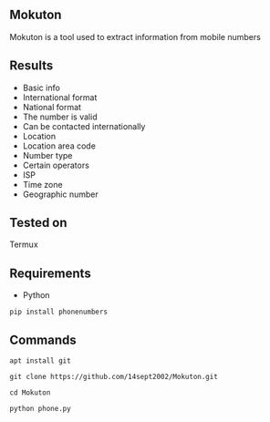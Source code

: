 Mokuton
----
Mokuton is a tool used to extract information from mobile numbers

Results
----
- Basic info
- International format
- National format
- The number is valid
- Can be contacted internationally
- Location
- Location area code
- Number type
- Certain operators
- ISP
- Time zone
- Geographic number

Tested on
----
Termux

Requirements
----
* Python

`pip install phonenumbers`

Commands
----
`apt install git`

`git clone https://github.com/14sept2002/Mokuton.git`

`cd Mokuton`

`python phone.py`
